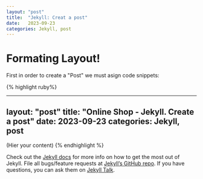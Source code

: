 ```yaml
---
layout: "post"
title:  "Jekyll: Creat a post"
date:   2023-09-23
categories: Jekyll, post
---
```


# Formating Layout!

First in order to create a "Post" we must asign 
 code snippets:

{% highlight ruby%}

---
layout: "post"
title:  "Online Shop - Jekyll. Create a post"
date:   2023-09-23
categories: Jekyll, post
---

(Hier your content)
{% endhighlight %}




Check out the [Jekyll docs][jekyll-docs] for more info on how to get the most out of Jekyll. File all bugs/feature requests at [Jekyll’s GitHub repo][jekyll-gh]. If you have questions, you can ask them on [Jekyll Talk][jekyll-talk].

[jekyll-docs]: https://jekyllrb.com/docs/home
[jekyll-gh]:   https://github.com/jekyll/jekyll
[jekyll-talk]: https://talk.jekyllrb.com/
